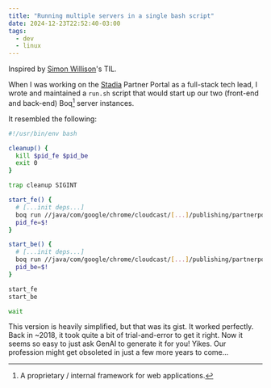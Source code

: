 ```yaml
---
title: "Running multiple servers in a single bash script"
date: 2024-12-23T22:52:40-03:00
tags:
  - dev
  - linux
---
```


Inspired by [Simon
Willison](https://github.com/simonw/til/blob/main/bash/multiple-servers.md)'s
TIL.

When I was working on the [Stadia](https://stadia.com/) Partner Portal as a
full-stack tech lead, I wrote and maintained a `run.sh` script that would start
up our two (front-end and back-end) Boq[^1] server instances.

It resembled the following:

```bash
#!/usr/bin/env bash

cleanup() {
  kill $pid_fe $pid_be
  exit 0
}

trap cleanup SIGINT

start_fe() {
  # [...init deps...]
  boq run //java/com/google/chrome/cloudcast/[...]/publishing/partnerportal/ui &
  pid_fe=$!
}

start_be() {
  # [...init deps...]
  boq run //java/com/google/chrome/cloudcast/[...]/publishing/partnerportal &
  pid_be=$!
}

start_fe
start_be

wait
```

This version is heavily simplified, but that was its gist. It worked perfectly.
Back in ~2018, it took quite a bit of trial-and-error to get it right. Now it
seems so easy to just ask GenAI to generate it for you! Yikes. Our profession
might get obsoleted in just a few more years to come...


[^1]: A proprietary / internal framework for web applications.
